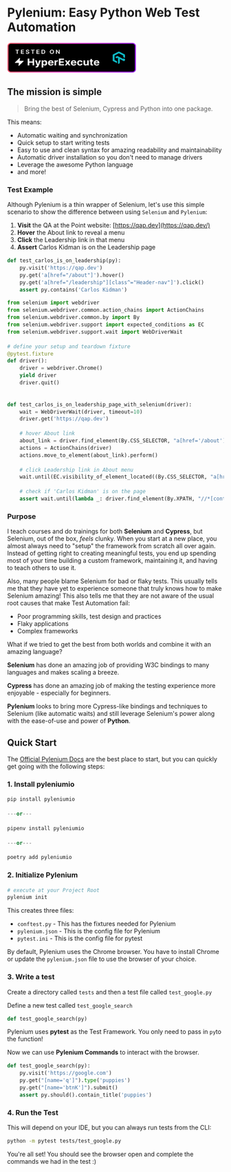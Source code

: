 # Pylenium: Easy Python Web Test Automation

[<img src="he_badge.png" alt="HyperExecute Logo" title="Tested on HyperExecute" width="300" height="70" />](https://www.lambdatest.com/hyperexecute)

## The mission is simple

> Bring the best of Selenium, Cypress and Python into one package.

This means:

* Automatic waiting and synchronization
* Quick setup to start writing tests
* Easy to use and clean syntax for amazing readability and maintainability
* Automatic driver installation so you don't need to manage drivers
* Leverage the awesome Python language
* and more!

### Test Example

Although Pylenium is a thin wrapper of Selenium, let's use this simple scenario to show the difference between using `Selenium` and `Pylenium`:

1. **Visit** the QA at the Point website: [https://qap.dev](https://qap.dev/)
2. **Hover** the About link to reveal a menu
3. **Click** the Leadership link in that menu
4. **Assert** Carlos Kidman is on the Leadership page

```python
def test_carlos_is_on_leadership(py):
    py.visit('https://qap.dev')
    py.get('a[href="/about"]').hover()
    py.get('a[href="/leadership"][class^="Header-nav"]').click()
    assert py.contains('Carlos Kidman')
```

```python
from selenium import webdriver
from selenium.webdriver.common.action_chains import ActionChains
from selenium.webdriver.common.by import By
from selenium.webdriver.support import expected_conditions as EC
from selenium.webdriver.support.wait import WebDriverWait

# define your setup and teardown fixture
@pytest.fixture
def driver():
    driver = webdriver.Chrome()
    yield driver
    driver.quit()


def test_carlos_is_on_leadership_page_with_selenium(driver):
    wait = WebDriverWait(driver, timeout=10)
    driver.get('https://qap.dev')

    # hover About link
    about_link = driver.find_element(By.CSS_SELECTOR, "a[href='/about']")
    actions = ActionChains(driver)
    actions.move_to_element(about_link).perform()

    # click Leadership link in About menu
    wait.until(EC.visibility_of_element_located((By.CSS_SELECTOR, "a[href='/leadership'][class^='Header-nav']"))).click()

    # check if 'Carlos Kidman' is on the page
    assert wait.until(lambda _: driver.find_element(By.XPATH, "//*[contains(text(), 'Carlos Kidman')]"))
```

### Purpose

I teach courses and do trainings for both **Selenium** and **Cypress**, but Selenium, out of the box, _feels_ clunky. When you start at a new place, you almost always need to "setup" the framework from scratch all over again. Instead of getting right to creating meaningful tests, you end up spending most of your time building a custom framework, maintaining it, and having to teach others to use it.

Also, many people blame Selenium for bad or flaky tests. This usually tells me that they have yet to experience someone that truly knows how to make Selenium amazing! This also tells me that they are not aware of the usual root causes that make Test Automation fail:

* Poor programming skills, test design and practices
* Flaky applications
* Complex frameworks

What if we tried to get the best from both worlds and combine it with an amazing language?

**Selenium** has done an amazing job of providing W3C bindings to many languages and makes scaling a breeze.

**Cypress** has done an amazing job of making the testing experience more enjoyable - especially for beginners.

**Pylenium** looks to bring more Cypress-like bindings and techniques to Selenium \(like automatic waits\) and still leverage Selenium's power along with the ease-of-use and power of **Python**.

## Quick Start

The [Official Pylenium Docs](https://elsnoman.gitbook.io/pylenium) are the best place to start, but you can quickly get going with the following steps:

### 1. Install **pyleniumio**

```python
pip install pyleniumio

---or---

pipenv install pyleniumio

---or---

poetry add pyleniumio
```

### 2. Initialize Pylenium

```bash
# execute at your Project Root
pylenium init
```

This creates three files:

* `conftest.py` - This has the fixtures needed for Pylenium
* `pylenium.json` - This is the config file for Pylenium
* `pytest.ini` - This is the config file for pytest

By default, Pylenium uses the Chrome browser. You have to install Chrome or update the `pylenium.json` file to use the browser of your choice.

### 3. Write a test

Create a directory called `tests` and then a test file called `test_google.py`

Define a new test called `test_google_search`

```python
def test_google_search(py)
```

Pylenium uses **pytest** as the Test Framework. You only need to pass in `py`to the function!

Now we can use **Pylenium Commands** to interact with the browser.

```python
def test_google_search(py):
    py.visit('https://google.com')
    py.get("[name='q']").type('puppies')
    py.get("[name='btnK']").submit()
    assert py.should().contain_title('puppies')
```

### 4. Run the Test

This will depend on your IDE, but you can always run tests from the CLI:

```bash
python -m pytest tests/test_google.py
```

You're all set! You should see the browser open and complete the commands we had in the test :\)
